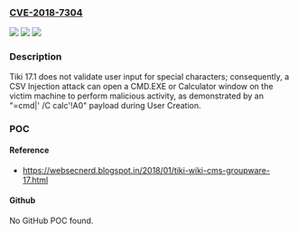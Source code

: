 ### [CVE-2018-7304](https://cve.mitre.org/cgi-bin/cvename.cgi?name=CVE-2018-7304)
![](https://img.shields.io/static/v1?label=Product&message=n%2Fa&color=blue)
![](https://img.shields.io/static/v1?label=Version&message=n%2Fa&color=blue)
![](https://img.shields.io/static/v1?label=Vulnerability&message=n%2Fa&color=brighgreen)

### Description

Tiki 17.1 does not validate user input for special characters; consequently, a CSV Injection attack can open a CMD.EXE or Calculator window on the victim machine to perform malicious activity, as demonstrated by an "=cmd|' /C calc'!A0" payload during User Creation.

### POC

#### Reference
- https://websecnerd.blogspot.in/2018/01/tiki-wiki-cms-groupware-17.html

#### Github
No GitHub POC found.

